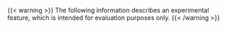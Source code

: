 ---
---
{{< warning >}}
The following information describes an experimental feature, which is intended
for evaluation purposes only.
{{< /warning >}}